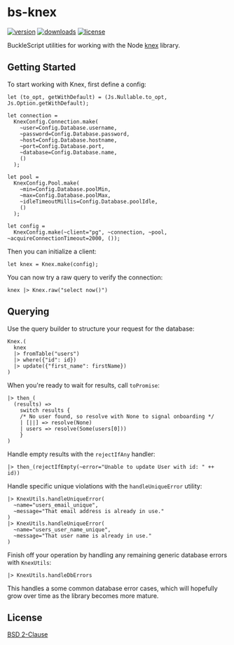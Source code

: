 # bs-knex

[![version](https://img.shields.io/npm/v/bs-knex.svg)](http://npm.im/bs-knex)
[![downloads](https://img.shields.io/npm/dt/bt-knex.svg)](http://npm.im/bs-knex)
[![license](https://img.shields.io/npm/l/express.svg)](LICENSE)

BuckleScript utilities for working with the Node [knex](http://knexjs.org/) library.

## Getting Started

To start working with Knex, first define a config:

```reason
let (to_opt, getWithDefault) = (Js.Nullable.to_opt, Js.Option.getWithDefault);

let connection =
  KnexConfig.Connection.make(
    ~user=Config.Database.username,
    ~password=Config.Database.password,
    ~host=Config.Database.hostname,
    ~port=Config.Database.port,
    ~database=Config.Database.name,
    ()
  );

let pool =
  KnexConfig.Pool.make(
    ~min=Config.Database.poolMin,
    ~max=Config.Database.poolMax,
    ~idleTimeoutMillis=Config.Database.poolIdle,
    ()
  );

let config =
  KnexConfig.make(~client="pg", ~connection, ~pool, ~acquireConnectionTimeout=2000, ());
```

Then you can initialize a client:

```reason
let knex = Knex.make(config);
```

You can now try a raw query to verify the connection:

```reason
knex |> Knex.raw("select now()")
```

## Querying

Use the query builder to structure your request for the database:

```reason
Knex.(
  knex
  |> fromTable("users")
  |> where({"id": id})
  |> update({"first_name": firstName})
)
```

When you're ready to wait for results, call `toPromise`:

```reason
|> then_(
  (results) =>
    switch results {
    /* No user found, so resolve with None to signal onboarding */
    | [||] => resolve(None)
    | users => resolve(Some(users[0]))
    }
)
```

Handle empty results with the `rejectIfAny` handler:

```reason
|> then_(rejectIfEmpty(~error="Unable to update User with id: " ++ id))
```

Handle specific unique violations with the `handleUniqueError` utility:

```reason
|> KnexUtils.handleUniqueError(
  ~name="users_email_unique",
  ~message="That email address is already in use."
)
|> KnexUtils.handleUniqueError(
  ~name="users_user_name_unique",
  ~message="That user name is already in use."
)
```

Finish off your operation by handling any remaining generic database errors with `KnexUtils`:

```reason
|> KnexUtils.handleDbErrors
```

This handles a some common database error cases, which will hopefully grow over time as the library becomes more mature.

## License

[BSD 2-Clause](LICENSE)
